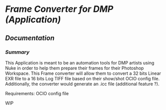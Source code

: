 # *Frame Converter for DMP (Application)*

## *Documentation*

### *Summary*

This Application is meant to be an automation tools for DMP artists using Nuke in order to help them prepare their frames for their Photoshop Workspace. This Frame converter will allow them to convert a 32 bits Linear EXR file to a 16 bits Log TIFF file based on their show/shot OCIO config file. Additionally, the converter would generate an .icc file (additional feature ?).

Requirements: OCIO config file

WIP